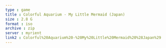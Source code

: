 ```yaml
---
type : game
title : Colorful Aquarium - My Little Mermaid (Japan)
size : 2.8 G
format : iso
archive : zip
server : myrient
link2 : Colorful%20Aquarium%20-%20My%20Little%20Mermaid%20%28Japan%29
---
```

